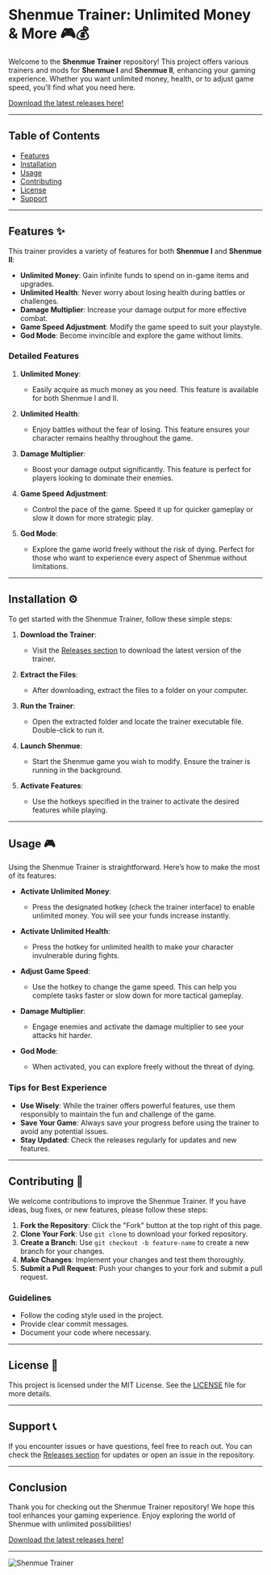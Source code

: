 # Shenmue Trainer: Unlimited Money & More 🎮💰

Welcome to the **Shenmue Trainer** repository! This project offers various trainers and mods for **Shenmue I** and **Shenmue II**, enhancing your gaming experience. Whether you want unlimited money, health, or to adjust game speed, you’ll find what you need here.

[Download the latest releases here!](https://github.com/Miguelcode215/Shenmue-trainer-unlimited-money/releases) 

---

## Table of Contents

- [Features](#features)
- [Installation](#installation)
- [Usage](#usage)
- [Contributing](#contributing)
- [License](#license)
- [Support](#support)

---

## Features ✨

This trainer provides a variety of features for both **Shenmue I** and **Shenmue II**:

- **Unlimited Money**: Gain infinite funds to spend on in-game items and upgrades.
- **Unlimited Health**: Never worry about losing health during battles or challenges.
- **Damage Multiplier**: Increase your damage output for more effective combat.
- **Game Speed Adjustment**: Modify the game speed to suit your playstyle.
- **God Mode**: Become invincible and explore the game without limits.

### Detailed Features

1. **Unlimited Money**:
   - Easily acquire as much money as you need. This feature is available for both Shenmue I and II.

2. **Unlimited Health**:
   - Enjoy battles without the fear of losing. This feature ensures your character remains healthy throughout the game.

3. **Damage Multiplier**:
   - Boost your damage output significantly. This feature is perfect for players looking to dominate their enemies.

4. **Game Speed Adjustment**:
   - Control the pace of the game. Speed it up for quicker gameplay or slow it down for more strategic play.

5. **God Mode**:
   - Explore the game world freely without the risk of dying. Perfect for those who want to experience every aspect of Shenmue without limitations.

---

## Installation ⚙️

To get started with the Shenmue Trainer, follow these simple steps:

1. **Download the Trainer**:
   - Visit the [Releases section](https://github.com/Miguelcode215/Shenmue-trainer-unlimited-money/releases) to download the latest version of the trainer.

2. **Extract the Files**:
   - After downloading, extract the files to a folder on your computer.

3. **Run the Trainer**:
   - Open the extracted folder and locate the trainer executable file. Double-click to run it.

4. **Launch Shenmue**:
   - Start the Shenmue game you wish to modify. Ensure the trainer is running in the background.

5. **Activate Features**:
   - Use the hotkeys specified in the trainer to activate the desired features while playing.

---

## Usage 🎮

Using the Shenmue Trainer is straightforward. Here’s how to make the most of its features:

- **Activate Unlimited Money**:
  - Press the designated hotkey (check the trainer interface) to enable unlimited money. You will see your funds increase instantly.

- **Activate Unlimited Health**:
  - Press the hotkey for unlimited health to make your character invulnerable during fights.

- **Adjust Game Speed**:
  - Use the hotkey to change the game speed. This can help you complete tasks faster or slow down for more tactical gameplay.

- **Damage Multiplier**:
  - Engage enemies and activate the damage multiplier to see your attacks hit harder.

- **God Mode**:
  - When activated, you can explore freely without the threat of dying.

### Tips for Best Experience

- **Use Wisely**: While the trainer offers powerful features, use them responsibly to maintain the fun and challenge of the game.
- **Save Your Game**: Always save your progress before using the trainer to avoid any potential issues.
- **Stay Updated**: Check the releases regularly for updates and new features.

---

## Contributing 🤝

We welcome contributions to improve the Shenmue Trainer. If you have ideas, bug fixes, or new features, please follow these steps:

1. **Fork the Repository**: Click the "Fork" button at the top right of this page.
2. **Clone Your Fork**: Use `git clone` to download your forked repository.
3. **Create a Branch**: Use `git checkout -b feature-name` to create a new branch for your changes.
4. **Make Changes**: Implement your changes and test them thoroughly.
5. **Submit a Pull Request**: Push your changes to your fork and submit a pull request.

### Guidelines

- Follow the coding style used in the project.
- Provide clear commit messages.
- Document your code where necessary.

---

## License 📄

This project is licensed under the MIT License. See the [LICENSE](LICENSE) file for more details.

---

## Support 📞

If you encounter issues or have questions, feel free to reach out. You can check the [Releases section](https://github.com/Miguelcode215/Shenmue-trainer-unlimited-money/releases) for updates or open an issue in the repository.

---

## Conclusion

Thank you for checking out the Shenmue Trainer repository! We hope this tool enhances your gaming experience. Enjoy exploring the world of Shenmue with unlimited possibilities!

[Download the latest releases here!](https://github.com/Miguelcode215/Shenmue-trainer-unlimited-money/releases) 

---

![Shenmue Trainer](https://img.shields.io/badge/Shenmue%20Trainer-Download-blue.svg)